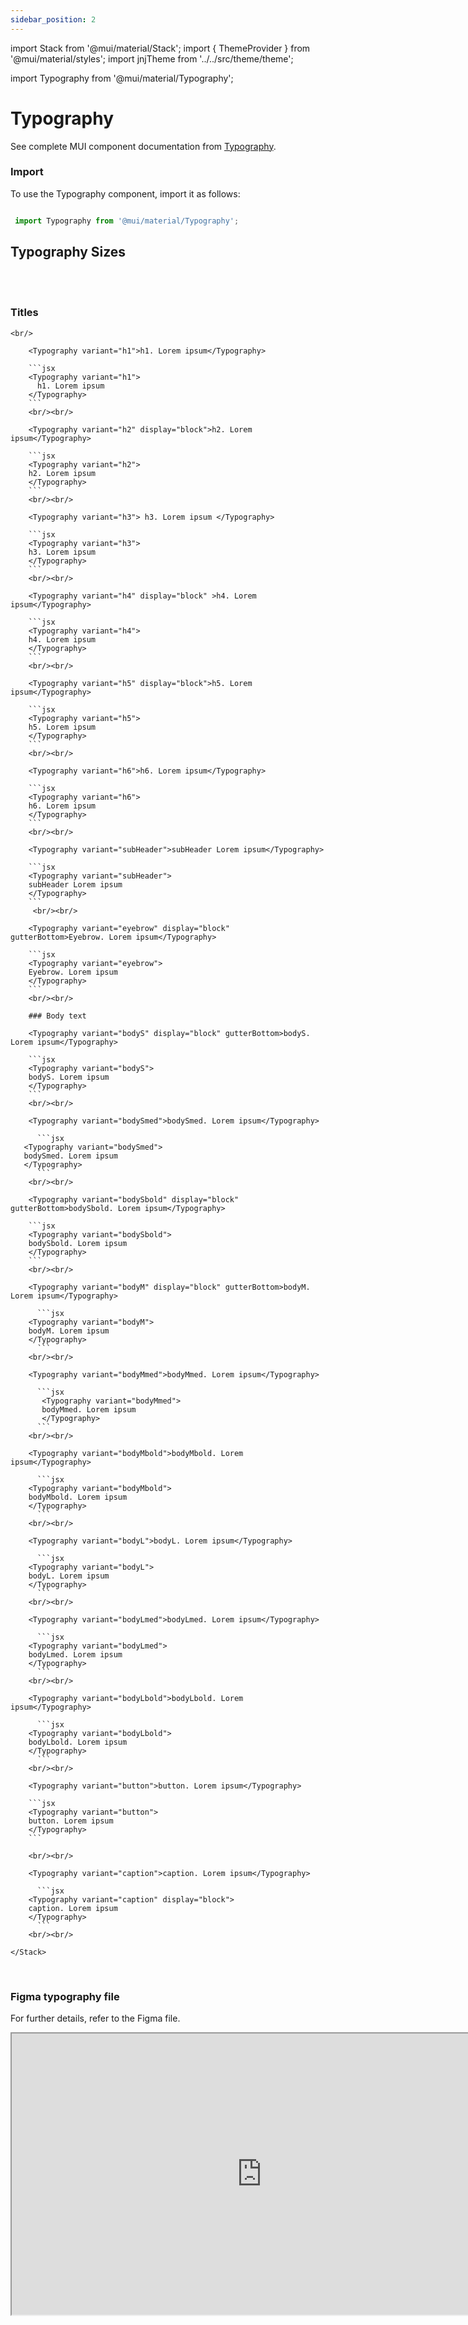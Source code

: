 ```yaml
---
sidebar_position: 2
---
```

import Stack from '@mui/material/Stack';
import { ThemeProvider } from '@mui/material/styles';
import jnjTheme from '../../src/theme/theme';

import Typography from '@mui/material/Typography';

# Typography

See complete MUI component documentation from [Typography](https://mui.com/material-ui/react-typography/).

### Import

To use the Typography component, import it as follows:

```jsx

 import Typography from '@mui/material/Typography';

```

## Typography Sizes
 <br/>  <br/> 
  <ThemeProvider theme={jnjTheme}>
  <Stack  direction="column" justifyContent="center" alignItems="start" spacing={4}>

  ### Titles

    <br/>

        <Typography variant="h1">h1. Lorem ipsum</Typography>

        ```jsx
        <Typography variant="h1">
          h1. Lorem ipsum
        </Typography>
        ```
        <br/><br/> 

        <Typography variant="h2" display="block">h2. Lorem ipsum</Typography>

        ```jsx
        <Typography variant="h2">
        h2. Lorem ipsum
        </Typography>
        ```
        <br/><br/> 

        <Typography variant="h3"> h3. Lorem ipsum </Typography>

        ```jsx
        <Typography variant="h3">
        h3. Lorem ipsum
        </Typography>
        ```
        <br/><br/> 

        <Typography variant="h4" display="block" >h4. Lorem ipsum</Typography>

        ```jsx
        <Typography variant="h4">
        h4. Lorem ipsum
        </Typography>
        ```
        <br/><br/>

        <Typography variant="h5" display="block">h5. Lorem ipsum</Typography>

        ```jsx
        <Typography variant="h5">
        h5. Lorem ipsum
        </Typography>
        ```
        <br/><br/>

        <Typography variant="h6">h6. Lorem ipsum</Typography>

        ```jsx
        <Typography variant="h6">
        h6. Lorem ipsum
        </Typography>
        ```
        <br/><br/>

        <Typography variant="subHeader">subHeader Lorem ipsum</Typography>

        ```jsx
        <Typography variant="subHeader">
        subHeader Lorem ipsum
        </Typography>
        ```
         <br/><br/>

        <Typography variant="eyebrow" display="block" gutterBottom>Eyebrow. Lorem ipsum</Typography>

        ```jsx
        <Typography variant="eyebrow">
        Eyebrow. Lorem ipsum
        </Typography>
        ```
        <br/><br/>
        
        ### Body text

        <Typography variant="bodyS" display="block" gutterBottom>bodyS. Lorem ipsum</Typography>

        ```jsx
        <Typography variant="bodyS">
        bodyS. Lorem ipsum
        </Typography>
        ```
        <br/><br/>

        <Typography variant="bodySmed">bodySmed. Lorem ipsum</Typography>

          ```jsx
       <Typography variant="bodySmed">
       bodySmed. Lorem ipsum
       </Typography>
          ```
        <br/><br/>

        <Typography variant="bodySbold" display="block" gutterBottom>bodySbold. Lorem ipsum</Typography>
          
        ```jsx
        <Typography variant="bodySbold">
        bodySbold. Lorem ipsum
        </Typography>
        ```
        <br/><br/>

        <Typography variant="bodyM" display="block" gutterBottom>bodyM. Lorem ipsum</Typography>

          ```jsx
        <Typography variant="bodyM">
        bodyM. Lorem ipsum
        </Typography>
          ```
        <br/><br/>

        <Typography variant="bodyMmed">bodyMmed. Lorem ipsum</Typography>

          ```jsx
           <Typography variant="bodyMmed">
           bodyMmed. Lorem ipsum
           </Typography>
          ```
        <br/><br/>

        <Typography variant="bodyMbold">bodyMbold. Lorem ipsum</Typography>

          ```jsx
        <Typography variant="bodyMbold">
        bodyMbold. Lorem ipsum
        </Typography>
          ```
        <br/><br/>

        <Typography variant="bodyL">bodyL. Lorem ipsum</Typography>

          ```jsx
        <Typography variant="bodyL">
        bodyL. Lorem ipsum
        </Typography>
          ```
        <br/><br/>

        <Typography variant="bodyLmed">bodyLmed. Lorem ipsum</Typography>

          ```jsx
        <Typography variant="bodyLmed">
        bodyLmed. Lorem ipsum
        </Typography>
          ```
        <br/><br/>

        <Typography variant="bodyLbold">bodyLbold. Lorem ipsum</Typography>

          ```jsx
        <Typography variant="bodyLbold">
        bodyLbold. Lorem ipsum
        </Typography>
          ```
        <br/><br/>

        <Typography variant="button">button. Lorem ipsum</Typography>

        ```jsx
        <Typography variant="button">
        button. Lorem ipsum
        </Typography>
        ```

        <br/><br/>

        <Typography variant="caption">caption. Lorem ipsum</Typography>

          ```jsx
        <Typography variant="caption" display="block">
        caption. Lorem ipsum
        </Typography>
          ```
        <br/><br/>

    </Stack>
  </ThemeProvider>
  <br />

   ### Figma typography file
For further details, refer to the Figma file.
<iframe
  height="450"
  width="800"
  src="https://www.figma.com/embed?embed_host=share&url=https%3A%2F%2Fwww.figma.com%2Ffile%2FxTiCfjt9icR0Ydlrn2VmpO%2FAtoms-J%2526J---v1.1.0%3Ftype%3Ddesign%26node-id%3D6%253A11%26mode%3Ddesign%26t%3Dbww5aUSp34iRjiRV-1"
  allowfullscreen
/>






